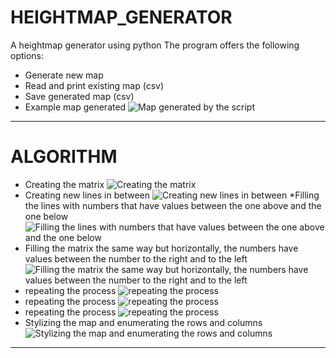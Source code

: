 # HEIGHTMAP_GENERATOR
A heightmap generator using python
The program offers the following options:
* Generate new map
* Read and print existing map (csv)
* Save generated map (csv)
* Example map generated
![Map generated by the script](/images/map.png)

----

# ALGORITHM

* Creating the matrix
![Creating the matrix](/images/fig1.png)
* Creating new lines in between
![Creating new lines in between](/images/fig2.png)
*Filling the lines with numbers that have values between the one above and the one below
![Filling the lines with numbers that have values between the one above and the one below](/images/fig3.png)
* Filling the matrix the same way but horizontally, the numbers have values between the number to the right and to the left
![Filling the matrix the same way but horizontally, the numbers have values between the number to the right and to the left](/images/fig4.png)
* repeating the process
![repeating the process](/images/fig5.png)
* repeating the process
![repeating the process](/images/fig6.png)
* repeating the process
![repeating the process](/images/fig7.png)
* Stylizing the map and enumerating the rows and columns
![Stylizing the map and enumerating the rows and columns](/images/fig8.png)

----
